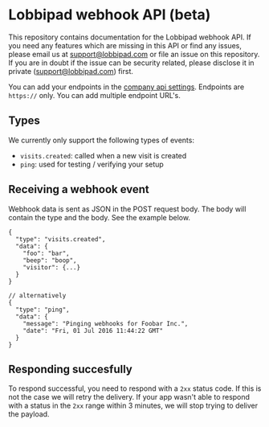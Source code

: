 # Lobbipad webhook API (beta)

This repository contains documentation for the Lobbipad webhook API. If you need any features which are missing in this API or find any issues, please email us at support@lobbipad.com or file an issue on this repository. If you are in doubt if the issue can be security related, please disclose it in private (support@lobbipad.com) first.

You can add your endpoints in the [company api settings](/settings/api/webhooks). Endpoints are `https://` only. You can add multiple endpoint URL's.

## Types

We currently only support the following types of events:

- `visits.created`: called when a new visit is created
- `ping`: used for testing / verifying your setup

## Receiving a webhook event

Webhook data is sent as JSON in the POST request body. The body will contain the type and the body. See the example below.

```
{
  "type": "visits.created",
  "data": {
    "foo": "bar",
    "beep": "boop",
    "visitor": {...}
  }
}

// alternatively
{
  "type": "ping",
  "data": {
    "message": "Pinging webhooks for Foobar Inc.",
    "date": "Fri, 01 Jul 2016 11:44:22 GMT"
  }
}
```

## Responding succesfully
To respond successful, you need to respond with a `2xx` status code. If this is not the case we will retry the delivery. If your app wasn't able to respond with a status in the `2xx` range within 3 minutes, we will stop trying to deliver the payload.
